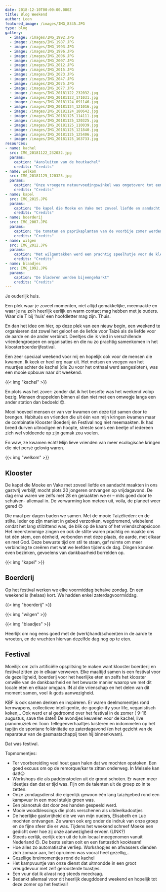 ```yaml
---
date: 2018-12-10T00:00:00.000Z
title: Blog Weekend
author: Leen
featured_image: /images/IMG_8345.JPG
type: blog
gallery:
  - image: /images/IMG_1992.JPG
  - image: /images/IMG_1987.JPG
  - image: /images/IMG_1993.JPG
  - image: /images/IMG_1996.JPG
  - image: /images/IMG_2006.JPG
  - image: /images/IMG_2007.JPG
  - image: /images/IMG_2012.JPG
  - image: /images/IMG_2015.JPG
  - image: /images/IMG_2023.JPG
  - image: /images/IMG_2047.JPG
  - image: /images/IMG_2075.JPG
  - image: /images/IMG_2077.JPG
  - image: /images/IMG_20181122_232032.jpg
  - image: /images/IMG_20181123_171031.jpg
  - image: /images/IMG_20181124_091146.jpg
  - image: /images/IMG_20181124_121016.jpg
  - image: /images/IMG_20181124_180642.jpg
  - image: /images/IMG_20181125_114111.jpg
  - image: /images/IMG_20181125_120325.jpg
  - image: /images/IMG_20181125_110039.jpg
  - image: /images/IMG_20181125_121840.jpg
  - image: /images/IMG_20181125_125406.jpg
  - image: /images/IMG_20181125_163733.jpg
resources:
- name: kachel
  src: IMG_20181122_232032.jpg
  params:
    caption: "Aansluiten van de houtkachel"
    credits: "Credits"
- name: welkom
  src: IMG_20181125_120325.jpg
  params:
    caption: "Onze vroegere natuurvoedingswinkel was omgetoverd tot een uit de kluiten gewassen living, met brandende kachel, een pluizig tapijt en een piano."
    credits: "Credits"
- name: kapel
  src: IMG_2015.JPG
  params:
    caption: "De kapel die Moeke en Vake met zoveel liefde en aandacht maakten in ons gastvrij verblijf, mocht plots 20 jongeren ontvangen op vrijdagavond."
    credits: "Credits"
- name: boerderij
  src: IMG_2007.JPG
  params:
    caption: "De tomaten en paprikaplanten van de voorbije zomer werden neergehaald. De kas/serre zag er meteen helemaal anders uit."
    credits: "Credits"
- name: wilgen
  src: IMG_2012.JPG
  params:
    caption: "Met wilgentakken werd een prachtig speelhutje voor de kleinkinderen geknutseld."
    credits: "Credits"
- name: blaadjes
  src: IMG_1992.JPG
  params:
    caption: "De bladeren werden bijeengeharkt"
    credits: "Credits"
---
```


Je ouderlijk huis. 

Een plek waar je zoveel momenten, niet altijd gemakkelijke, meemaakte en waar je nu zo’n heerlijk eerlijk en warm contact mag hebben met je ouders. Waar die T bij ‘huis’ een hoofdletter mag zijn. Thuis. 

En dan het idee om hier, op deze plek van een nieuw begin, een weekend te organiseren dat zowel het geloof en de liefde voor Taizé als de liefde voor de aarde en de ander verbindt. Deeltjes die ik vind in verschillende vriendengroepen en organisaties en die nu zo prachtig samenkomen in het kloosterboerderijfestival. 

Een zeer speciaal weekend voor mij en hopelijk ook voor de mensen die kwamen. Ik keek er heel erg naar uit. Het metsen en voegen van het muurtjes achter de kachel (die 2u voor het onthaal werd aangesloten), was een mooie opbouw naar dit weekend.

{{< img "kachel" >}}

En plots was het zover: zonder dat ik het besefte was het weekend volop bezig. Mensen druppelden binnen al dan niet met een omwegje langs een ander station dan bedoeld 😊.

Mooi hoeveel mensen er van ver kwamen om deze tijd samen door te brengen. Habitués en vrienden die uit één van mijn kringen kwamen maar de combinatie Klooster Boederij én Festival nog niet meemaakten. Ik had breed durven uitnodigen en hoopte, streste soms een beetje of iedereen zich wel voldoende op zijn gemak zou voelen. 

En waw, ze kwamen écht! Mijn lieve vrienden van meer ecologische kringen die niet persé gelovig waren.

{{< img "welkom" >}}


## Klooster
De kapel die Moeke en Vake met zoveel liefde en aandacht maakten in ons gastvrij verblijf, mocht plots 20 jongeren ontvangen op vrijdagavond. De dag erna waren we zelfs met 28 en geraakten we er – mits goed door te schuiven- allemaal in. 
De verwarming kon meteen uit, voila, de planeet weer gered 😊

Die maal per dagen baden we samen. Met de mooie Taizélieden:  en de stilte. Ieder op zijn manier: in gebed verzonken, wegdromend, wiebelend omdat het lang stilzittend was, de blik op de kaars of het vriendschapsicoon
Het meerstemmige zingen en ook de stilte waren prachtig en maakte ons tot één stem, een éénheid, verbonden met deze plaats, de aarde, met elkaar en met God. 
Deze bewuste tijd om stil te staan, gaf ruimte om meer verbinding te creëren met wat we leefden tijdens de dag. Dingen konden even bezinken, gevoelens van dankbaarheid borrelden op. 

{{< img "kapel" >}}

## Boerderij
Op het festival werken we elke voormiddag behalve zondag. En een weekend is (helaas) kort. We hadden enkel zaterdagvoormiddag. 

{{< img "boerderij" >}}

{{< img "wilgen" >}}

{{< img "blaadjes" >}}

Heerlijk om nog eens goed met de (werk)hand(schoen)en in de aarde te wroeten, en de vruchten hiervan dezelfde dag nog op te eten.

## Festival
Moeilijk om zo’n artificiële opsplitsing te maken want klooster boerderij en festival zitten zo in elkaar verweven. 
Elke maaltijd samen is een festival voor de gezelligheid, boerderij voor het heerlijke eten en zelfs het klooster omwille van de dankbaarheid en het bewuste manier waarop we met dit locale eten en elkaar omgaan. IN al die vrienschap en het delen van dit moment samen, voel ik gods aanwezigheid. 

KBF is ook samen denken en inspireren. Er waren deelmomentjes rond kernwapens, collectieve intelligentie, de-google-ify your life, veganistisch koken,.. Ook werd er al gedroomd over het festival in de zomer ( 9-16 augustus, save the date!)
De avondjes keuvelen voor de kachel, live pianomuziek en Toon Tellegenverhaaltjes luisteren en indommelen op het tapijtn de spontane folkinitiatie op zaterdagavond (en het gezicht van de reparateur van de gasmaatschappij toen hij binnenkwam). 

Dat was festival. 

Topmomentjes: 

- Ter voorbereiding veel hout gaan halen dat we mochten opstoken. Een goed excuus om op de remorque/kar te zitten onderweg. In Melsele kan dat!😉 
- Workshops die als paddenstoelen uit de grond schoten. Er waren meer ideetjes dan dat er tijd was. Fijn om de talenten uit de groep zo in te zetten. 
- Onze zondagsdienst die eigenlijk gewoon één lang taizégebed rond een kampvuur in een mooi stukje groen was.
- Een pianostuk dat door zes handen gespeeld werd.
- Mooie woodblessings die plots verschenen als uitdeelkadootjes
- De heerlijke gastvrijheid die we van mijn ouders, Elisabeth en Luc mochten ontvangen. Ze waren ook erg onder de indruk van onze groep en de fijne sfeer die er was. Tijdens het weekend schreef Moeke een gedicht over hoe zij onze aanwezigheid ervoer. (LINK?)
- Steeds eerlijk, eerlijk eten uit de tuin locaal meegenomen vanuit Nederland 😉. De beste seitan ooit en een fantastich kookteam!
- Hoe alles zo automatische verliep. Workshopjes en afwassers dienden zich zomaar aan, het opruimen was vooral heel gezellig,..
- Gezellige breimomentjes rond de kachel
- Het kampvuurtje van onze dienst dat uitmondde in een groot vreugdevuur met zelf geroosterde toastjes. 
- Een vuur dat ik alvast nog steeds meedraag. 
- Bedankt allemaal voor dit heerlijk deugddoend weekend en hopelijk tot deze zomer op het festival!
